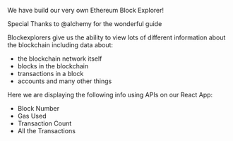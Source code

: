 We have build our very own Ethereum Block Explorer!

Special Thanks to @alchemy for the wonderful guide


Blockexplorers give us the ability to view lots of different information about the blockchain including data about:

* the blockchain network itself
* blocks in the blockchain
* transactions in a block
* accounts
 and many other things

Here we are displaying the following info using APIs on our React App:
* Block Number
* Gas Used
* Transaction Count
* All the Transactions
